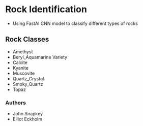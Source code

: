 # Rock Identification
* Using FastAI CNN model to classify different types of rocks

## Rock Classes 
* Amethyst
* Beryl_Aquamarine Variety
* Calcite
* Kyanite
* Muscovite 
* Quartz_Crystal
* Smoky_Quartz
* Topaz

### Authors
* John Snapkey
* Elliot Eckholm 
